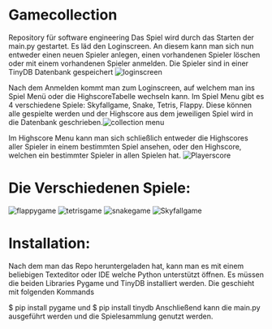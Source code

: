 # Gamecollection
Repository für software engineering
Das Spiel wird durch das Starten der main.py gestartet. Es läd den Loginscreen.
An diesem kann man sich nun entweder einen neuen Spieler anlegen, einen vorhandenen Spieler löschen oder mit einem vorhandenen Spieler anmelden.
Die Spieler sind in einer TinyDB Datenbank gespeichert
![loginscreen](https://github.com/Heiko999/Gamecollection/assets/84904473/19ec0996-a737-4750-9c23-445f40edd1f7)

Nach dem Anmelden kommt man zum Loginscreen, auf welchem man ins Spiel Menü oder die HighscoreTabelle wechseln kann.
Im Spiel Menu gibt es 4 verschiedene Spiele: Skyfallgame, Snake, Tetris, Flappy. Diese können alle gespielte werden und der Highscore aus dem jeweiligen Spiel wird in die Datenbank geschrieben.![collection menu](https://github.com/Heiko999/Gamecollection/assets/84904473/04b2528c-4424-4bb6-b9a9-a811d9611e5d)

Im Highscore Menu kann man sich schließlich entweder die Highscores aller Spieler in einem bestimmten Spiel ansehen, oder den Highscore, welchen ein bestimmter Spieler in allen Spielen hat.
![Playerscore](https://github.com/Heiko999/Gamecollection/assets/84904473/88a1c5af-f420-4c46-88c0-ef8def845e30)



# Die Verschiedenen Spiele:
![flappygame](https://github.com/Heiko999/Gamecollection/assets/84904473/2f6eb6e1-fe10-4a75-870a-a897db4141da)
![tetrisgame](https://github.com/Heiko999/Gamecollection/assets/84904473/d3207641-1480-4535-b79e-321ff05bfd65)
![snakegame](https://github.com/Heiko999/Gamecollection/assets/84904473/c7e02d24-000e-4123-b8e7-3fd91e045c1b)
![Skyfallgame](https://github.com/Heiko999/Gamecollection/assets/84904473/df097b3f-a3e0-4f29-a7a1-7ecc92ec4cc9)


# Installation:
Nach dem man das Repo heruntergeladen hat, kann man es mit einem beliebigen Texteditor oder IDE welche Python unterstützt öffnen.
Es müssen die beiden Libraries Pygame und TinyDB installiert werden. Die geschieht mit folgenden Kommands

$ pip install pygame und 
$ pip install tinydb
Anschließend kann die main.py ausgeführt werden und die Spielesammlung genutzt werden.
